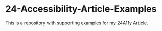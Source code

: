 # 24-Accessibility-Article-Examples

This is a repository with supporting examples for my 24A11y Article.
